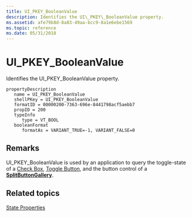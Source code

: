 ```yaml
---
title: UI_PKEY_BooleanValue
description: Identifies the UI\_PKEY\_BooleanValue property.
ms.assetid: afe79b8d-8a83-49aa-bcc9-8a1e6ebe1569
ms.topic: reference
ms.date: 05/31/2018
---
```


# UI\_PKEY\_BooleanValue

Identifies the UI\_PKEY\_BooleanValue property.

```
propertyDescription
   name = UI_PKEY_BooleanValue
   shellPKey = UI_PKEY_BooleanValue
   formatID = 00000200-7363-696e-8441798acf5aebb7
   propID = 200
   typeInfo
      type = VT_BOOL
   booleanFormat
      formatAs = VARIANT_TRUE=-1, VARIANT_FALSE=0
```

## Remarks

UI\_PKEY\_BooleanValue is used by an application to query the toggle-state of a [Check Box](windowsribbon-controls-checkbox.md), [Toggle Button](windowsribbon-controls-togglebutton.md), and the button control of a [**SplitButtonGallery**](windowsribbon-element-splitbuttongallery.md).

## Related topics

<dl> <dt>

[State Properties](windowsribbon-reference-properties-state.md)
</dt> </dl>

 

 




